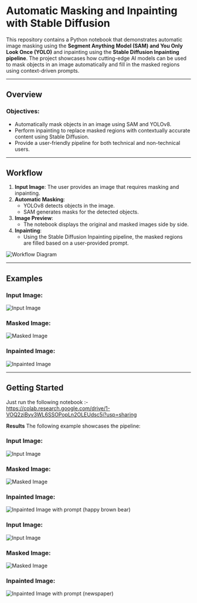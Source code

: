 # Automatic Masking and Inpainting with Stable Diffusion

This repository contains a Python notebook that demonstrates automatic image masking using the **Segment Anything Model (SAM) and You Only Look Once (YOLO)** and inpainting using the **Stable Diffusion Inpainting pipeline**. The project showcases how cutting-edge AI models can be used to mask objects in an image automatically and fill in the masked regions using context-driven prompts.

---

## Overview

### Objectives:
- Automatically mask objects in an image using SAM and YOLOv8.
- Perform inpainting to replace masked regions with contextually accurate content using Stable Diffusion.
- Provide a user-friendly pipeline for both technical and non-technical users.

---

## Workflow

1. **Input Image**: The user provides an image that requires masking and inpainting.
2. **Automatic Masking**: 
   - YOLOv8 detects objects in the image.
   - SAM generates masks for the detected objects.
3. **Image Preview**:
   - The notebook displays the original and masked images side by side.
4. **Inpainting**:
   - Using the Stable Diffusion Inpainting pipeline, the masked regions are filled based on a user-provided prompt.

![Workflow Diagram](Images/workflow.jpg)

---

## Examples

### Input Image:
![Input Image](Images/img2.png)

### Masked Image:
![Masked Image](Images/mask2.png)

### Inpainted Image:
![Inpainted Image](Images/gen6.png)

---

## Getting Started

Just run the following notebook :- https://colab.research.google.com/drive/1-VOQ2ziByv3WL6SSOPopLn2OLEUdsc5i?usp=sharing

**Results**
The following example showcases the pipeline:
### Input Image:
![Input Image](Images/img3.png)

### Masked Image:
![Masked Image](Images/mask3.png)

### Inpainted Image:
![Inpainted Image with prompt (happy brown bear)](Images/gen4.png)


### Input Image:
![Input Image](Images/img4.png)

### Masked Image:
![Masked Image](Images/mask4.png)

### Inpainted Image:
![Inpainted Image with prompt (newspaper)](Images/gen1.png)



